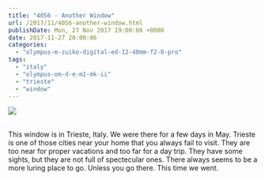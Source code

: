 ```yaml
---
title: "4056 - Another Window"
url: /2017/11/4056-another-window.html
publishDate: Mon, 27 Nov 2017 19:00:06 +0000
date: 2017-11-27 20:00:06
categories: 
  - "olympus-m-zuiko-digital-ed-12-40mm-f2-8-pro"
tags: 
  - "italy"
  - "olympus-om-d-e-m1-mk-ii"
  - "trieste"
  - "window"
---
```

<div class="container">
<div class="center"><a target="_blank" href="https://d25zfm9zpd7gm5.cloudfront.net/1200x1200/2017/20170525_154009_lr.jpg"><img class="webfeedsFeaturedVisual" src="https://d25zfm9zpd7gm5.cloudfront.net/0600x0600/2017/20170525_154009_lr.jpg" /></a></div>
</div>
<br />

This window is in Trieste, Italy. We were there for a few days in May. Trieste is one of those cities near your home that you always fail to visit. They are too near for proper vacations and too far for a day trip. They have some sights, but they are not full of spectecular ones.  There always seems to be a more luring place to go. Unless you go there. This time we went.
